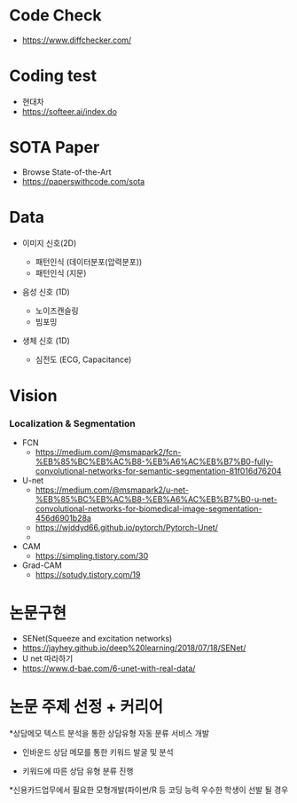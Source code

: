 
# Code Check
+ https://www.diffchecker.com/


# Coding test

+ 현대차
+ https://softeer.ai/index.do


# SOTA Paper 
+ Browse State-of-the-Art
+ https://paperswithcode.com/sota


# Data

+ 이미지 신호(2D)
  + 패턴인식 (데이터분포(압력분포))
  + 패턴인식 (지문)

+ 음성 신호 (1D)
  + 노이즈캔슬링 
  + 빔포밍
  
+ 생체 신호 (1D)
  + 심전도 (ECG, Capacitance) 

# Vision
### Localization & Segmentation
+ FCN 
  + https://medium.com/@msmapark2/fcn-%EB%85%BC%EB%AC%B8-%EB%A6%AC%EB%B7%B0-fully-convolutional-networks-for-semantic-segmentation-81f016d76204   
+ U-net
  + https://medium.com/@msmapark2/u-net-%EB%85%BC%EB%AC%B8-%EB%A6%AC%EB%B7%B0-u-net-convolutional-networks-for-biomedical-image-segmentation-456d6901b28a  
  + https://wjddyd66.github.io/pytorch/Pytorch-Unet/
  + 
+ CAM
  + https://simpling.tistory.com/30  
+ Grad-CAM 
  + https://sotudy.tistory.com/19 


# 논문구현

+ SENet(Squeeze and excitation networks)
+ https://jayhey.github.io/deep%20learning/2018/07/18/SENet/
+ U net 따라하기
+ https://www.d-bae.com/6-unet-with-real-data/


# 논문 주제 선정 + 커리어

*상담메모 텍스트 분석을 통한 상담유형 자동 분류 서비스 개발

- 인바운드 상담 메모를 통한 키워드 발굴 및 분석

- 키워드에 따른 상담 유형 분류 진행

*신용카드업무에서 필요한 모형개발(파이썬/R 등 코딩 능력 우수한 학생이 선발 될 경우

